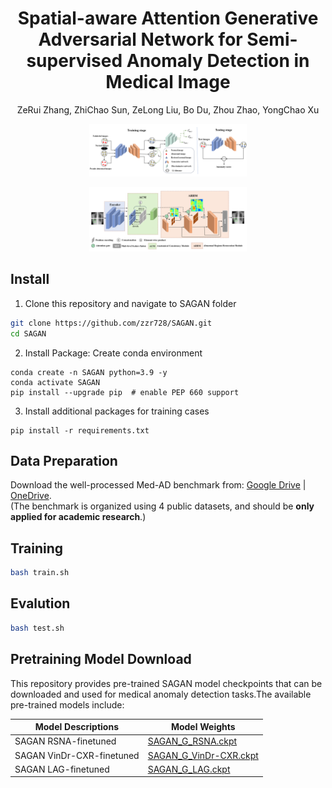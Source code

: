 <p align="center">
  <h1 align="center">Spatial-aware Attention Generative Adversarial Network for Semi-supervised     
   Anomaly Detection in Medical Image</h1>
  <p align="center">
    ZeRui Zhang, ZhiChao Sun, ZeLong Liu, Bo Du, Zhou Zhao, YongChao Xu
  </p>
  <div align="center"></div>
</p>

<p align="center">
    <img src="images/pipeline_whole.png" width="50%"> <br>

<p align="center">
    <img src="images/pipeline_G.png" width="50%"> <br>

## Install
1. Clone this repository and navigate to SAGAN folder

```bash
git clone https://github.com/zzr728/SAGAN.git
cd SAGAN
```

2. Install Package: Create conda environment

```Shell
conda create -n SAGAN python=3.9 -y
conda activate SAGAN
pip install --upgrade pip  # enable PEP 660 support
```

3. Install additional packages for training cases
```Shell
pip install -r requirements.txt
```

## Data Preparation
Download the well-processed Med-AD benchmark from: [Google Drive](https://drive.google.com/file/d/1ijdaVBNdkYP4h0ClYFYTq9fN1eHoOSa6/view?usp=sharing) | [OneDrive](https://hkustconnect-my.sharepoint.com/:u:/g/personal/ycaibt_connect_ust_hk/EdCbKrjjRMlKi-1AotcAfkoB_jmbTQ2gnQChltgh7l8xVQ?e=t17t2S). <br>
(The benchmark is organized using 4 public datasets, and should be **only applied for academic research**.)

## Training
```bash
bash train.sh
```

## Evalution
```bash
bash test.sh
```

## Pretraining Model Download
This repository provides pre-trained SAGAN model checkpoints that can be downloaded and used for medical anomaly detection tasks.The available pre-trained models include:

 Model Descriptions | Model Weights | 
|--- | --- |
| SAGAN RSNA-finetuned | [SAGAN_G_RSNA.ckpt](https://drive.google.com/file/d/1AwFg6qEJVT2exmyWStvk32sEmboYjcth/view?usp=drive_link) 
| SAGAN VinDr-CXR-finetuned | [SAGAN_G_VinDr-CXR.ckpt](https://drive.google.com/file/d/1qqAa8TdrFRIgwzn6oTsDRhOMEswNCede/view?usp=drive_link) 
| SAGAN LAG-finetuned | [SAGAN_G_LAG.ckpt](https://drive.google.com/file/d/15P7zu_I4oZluDIgjqgSNuDajqAfFzhxk/view?usp=drive_link) 
